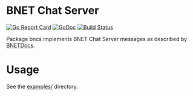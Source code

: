 # BNET Chat Server
[![Go Report Card](https://goreportcard.com/badge/github.com/samlitowitz/bnet-bncs)](https://goreportcard.com/report/github.com/samlitowitz/bnet-bncs)
[![GoDoc](https://godoc.org/github.com/samlitowitz/bnet-bncs/pkg/bncs?status.svg)](https://godoc.org/github.com/samlitowitz/bnet-bncs/pkg/bncs)
[![Build Status](https://travis-ci.org/samlitowitz/bnet-bncs.svg?branch=master)](https://travis-ci.org/samlitowitz/bnet-bncs)

Package bncs implements BNET Chat Server messages as described by [BNETDocs](https://bnetdocs.org/).

# Usage
See the [examples/](https://github.com/samlitowitz/bnet-bncs/tree/master/examples) directory.
